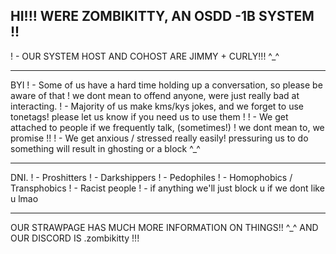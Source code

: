 ## HI!!! WERE ZOMBIKITTY, AN OSDD -1B SYSTEM !!

! - OUR SYSTEM HOST AND COHOST ARE JIMMY + CURLY!!! ^_^

--------------------------------------------------------

BYI
! - Some of us have a hard time holding up a conversation, so please be aware of that ! we dont mean to offend anyone, were just really bad at interacting.
! - Majority of us make kms/kys jokes, and we forget to use tonetags! please let us know if you need us to use them !
! - We get attached to people if we frequently talk, (sometimes!) ! we dont mean to, we promise !!
! - We get anxious / stressed really easily! pressuring us to do something will result in ghosting or a block ^_^

--------------------------------------------------------

DNI.
! - Proshitters
! - Darkshippers
! - Pedophiles
! - Homophobics / Transphobics
! - Racist people
! - if anything we'll just block u if we dont like u lmao

---------------------------------------------------------

OUR STRAWPAGE HAS MUCH MORE INFORMATION ON THINGS!! ^_^
AND OUR DISCORD IS .zombikitty !!!
<!--
**zombikitty/zombikitty** is a ✨ _special_ ✨ repository because its `README.md` (this file) appears on your GitHub profile.

Here are some ideas to get you started:


-->
